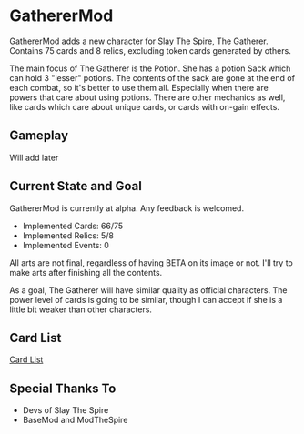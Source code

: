 # GathererMod
GathererMod adds a new character for Slay The Spire, The Gatherer. Contains 75 cards and 8 relics, excluding token cards generated by others.

The main focus of The Gatherer is the Potion. She has a potion Sack which can hold 3 "lesser" potions. The contents of the sack are gone at the end of each combat, so it's better to use them all. Especially when there are powers that care about using potions. There are other mechanics as well, like cards which care about unique cards, or cards with on-gain effects.

## Gameplay
Will add later

## Current State and Goal
GathererMod is currently at alpha. Any feedback is welcomed.

- Implemented Cards: 66/75
- Implemented Relics: 5/8
- Implemented Events: 0

All arts are not final, regardless of having BETA on its image or not. I'll try to make arts after finishing all the contents.

As a goal, The Gatherer will have similar quality as official characters. The power level of cards is going to be similar, though I can accept if she is a little bit weaker than other characters.

## Card List
[Card List](https://docs.google.com/spreadsheets/d/1lqM3_SZPbZmpRcrl7bdWGwzwWkMaDh5uXqxn00kuqPg/edit?usp=sharing)

## Special Thanks To
- Devs of Slay The Spire
- BaseMod and ModTheSpire
